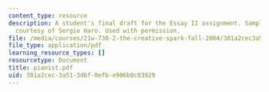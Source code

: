 ```yaml
---
content_type: resource
description: A student's final draft for the Essay II assignment. Sample student essay
  courtesy of Sergio Haro. Used with permission.
file: /media/courses/21w-730-2-the-creative-spark-fall-2004/381a2cec3a513d6f0efbe906b0c03929_pianist.pdf
file_type: application/pdf
learning_resource_types: []
resourcetype: Document
title: pianist.pdf
uid: 381a2cec-3a51-3d6f-0efb-e906b0c03929
---
```

